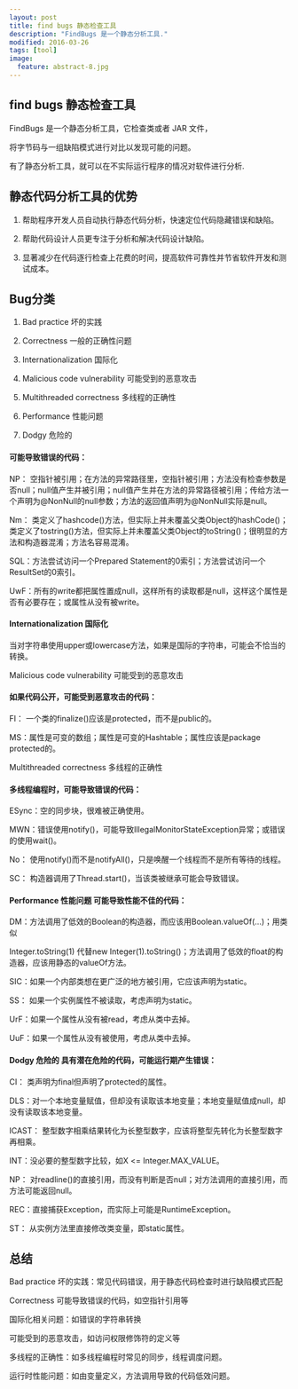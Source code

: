 ```yaml
---
layout: post
title: find bugs 静态检查工具
description: "FindBugs 是一个静态分析工具."
modified: 2016-03-26
tags: [tool]
image:
  feature: abstract-8.jpg
---
```


## find bugs 静态检查工具

FindBugs 是一个静态分析工具，它检查类或者 JAR 文件，

将字节码与一组缺陷模式进行对比以发现可能的问题。

有了静态分析工具，就可以在不实际运行程序的情况对软件进行分析.

[^1]: <http://baike.baidu.com/view/2367937.htm>


## 静态代码分析工具的优势

1. 帮助程序开发人员自动执行静态代码分析，快速定位代码隐藏错误和缺陷。

2. 帮助代码设计人员更专注于分析和解决代码设计缺陷。

3. 显著减少在代码逐行检查上花费的时间，提高软件可靠性并节省软件开发和测试成本。


## Bug分类

1. Bad practice 坏的实践

2. Correctness 一般的正确性问题

3. Internationalization 国际化

4. Malicious code vulnerability 可能受到的恶意攻击

5. Multithreaded correctness 多线程的正确性

6. Performance 性能问题

7. Dodgy 危险的

#### 可能导致错误的代码：

NP： 空指针被引用；在方法的异常路径里，空指针被引用；方法没有检查参数是否null；null值产生并被引用；null值产生并在方法的异常路径被引用；传给方法一个声明为@NonNull的null参数；方法的返回值声明为@NonNull实际是null。

Nm： 类定义了hashcode()方法，但实际上并未覆盖父类Object的hashCode()；类定义了tostring()方法，但实际上并未覆盖父类Object的toString()；很明显的方法和构造器混淆；方法名容易混淆。

SQL：方法尝试访问一个Prepared Statement的0索引；方法尝试访问一个ResultSet的0索引。

UwF：所有的write都把属性置成null，这样所有的读取都是null，这样这个属性是否有必要存在；或属性从没有被write。

#### Internationalization 国际化

当对字符串使用upper或lowercase方法，如果是国际的字符串，可能会不恰当的转换。

Malicious code vulnerability 可能受到的恶意攻击

#### 如果代码公开，可能受到恶意攻击的代码：

FI： 一个类的finalize()应该是protected，而不是public的。

MS：属性是可变的数组；属性是可变的Hashtable；属性应该是package protected的。

Multithreaded correctness 多线程的正确性

#### 多线程编程时，可能导致错误的代码：

ESync：空的同步块，很难被正确使用。

MWN：错误使用notify()，可能导致IllegalMonitorStateException异常；或错误的使用wait()。

No： 使用notify()而不是notifyAll()，只是唤醒一个线程而不是所有等待的线程。

SC： 构造器调用了Thread.start()，当该类被继承可能会导致错误。

#### Performance 性能问题 可能导致性能不佳的代码：

DM：方法调用了低效的Boolean的构造器，而应该用Boolean.valueOf(…)；用类似

Integer.toString(1) 代替new Integer(1).toString()；方法调用了低效的float的构造器，应该用静态的valueOf方法。

SIC：如果一个内部类想在更广泛的地方被引用，它应该声明为static。

SS： 如果一个实例属性不被读取，考虑声明为static。

UrF：如果一个属性从没有被read，考虑从类中去掉。

UuF：如果一个属性从没有被使用，考虑从类中去掉。

#### Dodgy 危险的 具有潜在危险的代码，可能运行期产生错误：

CI： 类声明为final但声明了protected的属性。

DLS：对一个本地变量赋值，但却没有读取该本地变量；本地变量赋值成null，却没有读取该本地变量。

ICAST： 整型数字相乘结果转化为长整型数字，应该将整型先转化为长整型数字再相乘。

INT：没必要的整型数字比较，如X <= Integer.MAX_VALUE。

NP： 对readline()的直接引用，而没有判断是否null；对方法调用的直接引用，而方法可能返回null。

REC：直接捕获Exception，而实际上可能是RuntimeException。

ST： 从实例方法里直接修改类变量，即static属性。

## 总结

Bad practice 坏的实践：常见代码错误，用于静态代码检查时进行缺陷模式匹配

Correctness 可能导致错误的代码，如空指针引用等

国际化相关问题：如错误的字符串转换

可能受到的恶意攻击，如访问权限修饰符的定义等

多线程的正确性：如多线程编程时常见的同步，线程调度问题。

运行时性能问题：如由变量定义，方法调用导致的代码低效问题。




